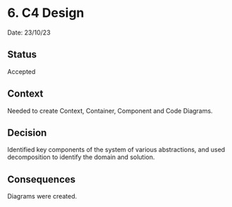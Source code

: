 # 6. C4 Design

Date: 23/10/23

## Status

Accepted

## Context

Needed to create Context, Container, Component and Code Diagrams.

## Decision

Identified key components of the system of various abstractions, and used decomposition to identify the domain and solution.

## Consequences

Diagrams were created.
